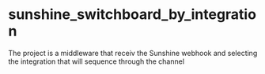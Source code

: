 # sunshine_switchboard_by_integration
The project is a middleware that receiv the Sunshine webhook and selecting the integration that will sequence through the channel 
